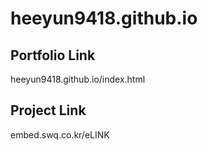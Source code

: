 # heeyun9418.github.io
<html>
  <head>
  </head>
  
  <body>
  <h2>Portfolio Link</h2>
  <a>heeyun9418.github.io/index.html</a>
  
  <h2>Project Link</h2>
  <a>embed.swq.co.kr/eLINK</a>
  </body>
</html>
